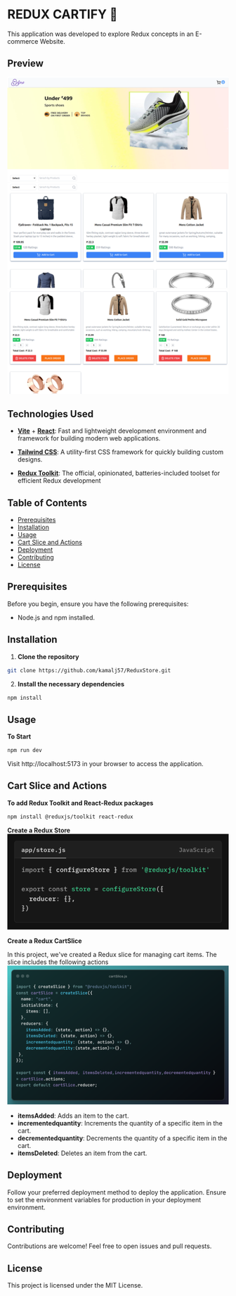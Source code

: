 # REDUX CARTIFY 🛒 

This application was developed to explore Redux concepts in an E-commerce Website.

## Preview
![Screenshot of the App](./src/assets/sample1.png)
![Screenshot of the App](./src/assets/sample2.png)
![Screenshot of the App](./src/assets/sample3.png)

## Technologies Used
- [**Vite**](https://vitejs.dev/) + [**React**](https://reactjs.org/): Fast and lightweight development environment and framework for building modern web applications. 

- [**Tailwind CSS**](https://tailwindcss.com/): A utility-first CSS framework for quickly building custom designs.

- [**Redux Toolkit**](https://redux-toolkit.js.org/): The official, opinionated, batteries-included toolset for efficient Redux development

## Table of Contents

- [Prerequisites](#prerequisites)
- [Installation](#installation)
- [Usage](#usage)
- [Cart Slice and Actions](#cart-slice-and-actions)
- [Deployment](#deployment)
- [Contributing](#contributing)
- [License](#license)

## Prerequisites

Before you begin, ensure you have the following prerequisites:

- Node.js and npm installed.

## Installation

1. **Clone the repository**
```bash   
git clone https://github.com/kamalj57/ReduxStore.git
```
2. **Install the necessary dependencies**
```bash
npm install
```

## Usage
**To Start**
```bash
npm run dev
```
Visit http://localhost:5173 in your browser to access the application.


## Cart Slice and Actions
**To  add Redux Toolkit and React-Redux packages**
```bash
npm install @reduxjs/toolkit react-redux
```
**Create a Redux Store**
![Screenshot of the App](./src/assets/app_store.png)

**Create a Redux CartSlice**

In this project, we've created a Redux slice for managing cart items. The slice includes the following actions
![Screenshot of the App](./src/assets/cartSlice.png)

  - **itemsAdded**: Adds an item to the cart.
  - **incrementedquantity**: Increments the quantity of a specific item in the cart.
  - **decrementedquantity**: Decrements the quantity of a specific item in the cart.
  - **itemsDeleted**: Deletes an item from the cart.

## Deployment
Follow your preferred deployment method to deploy the application. Ensure to set the environment variables for production in your deployment environment.

## Contributing
Contributions are welcome! Feel free to open issues and pull requests.

## License
This project is licensed under the MIT License.

